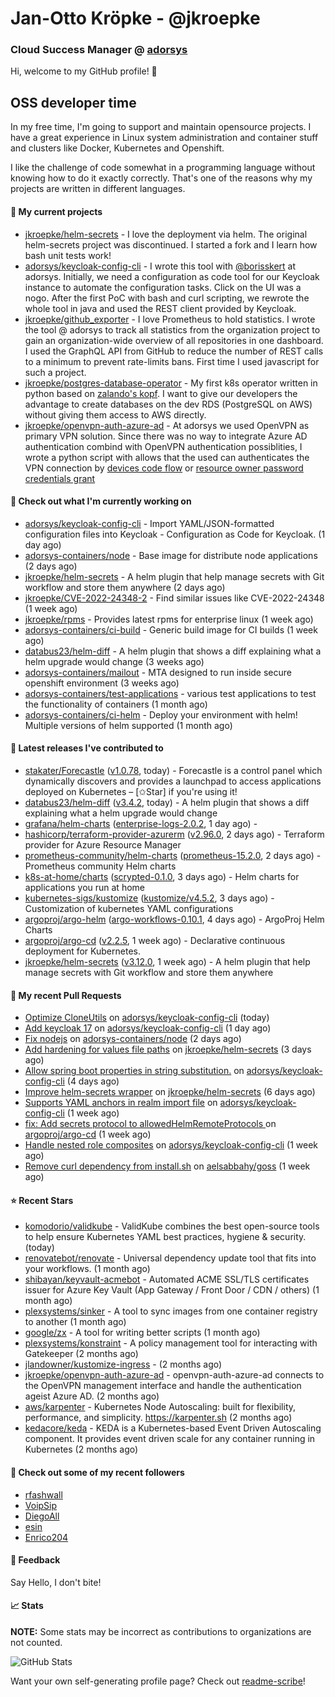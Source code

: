 # Jan-Otto Kröpke - @jkroepke
### Cloud Success Manager @ [adorsys](https://github.com/adorsys)

Hi, welcome to my GitHub profile! 👋

## OSS developer time
In my free time, I'm going to support and maintain opensource projects. I have a great experience in Linux system administration and container stuff and clusters like Docker, Kubernetes and Openshift.

I like the challenge of code somewhat in a programming language without knowing how to do it exactly correctly. That's one of the reasons why my projects are written in different languages.

#### 🌱 My current projects
- [jkroepke/helm-secrets](https://github.com/jkroepke/helm-secrets) - I love the deployment via helm. The original helm-secrets project was discontinued. I started a fork and I learn how bash unit tests work!
- [adorsys/keycloak-config-cli](https://github.com/adorsys/keycloak-config-cli) - I wrote this tool with [@borisskert](https://github.com/borisskert) at adorsys. Initially, we need a configuration as code tool for our Keycloak instance to automate the configuration tasks. Click on the UI was a nogo. After the first PoC with bash and curl scripting, we rewrote the whole tool in java and used the REST client provided by Keycloak.
- [jkroepke/github_exporter](https://github.com/jkroepke/github_exporter) - I love Prometheus to hold statistics. I wrote the tool @ adorsys to track all statistics from the organization project to gain an organization-wide overview of all repositories in one dashboard. I used the GraphQL API from GitHub to reduce the number of REST calls to a minimum to prevent rate-limits bans. First time I used javascript for such a project.
- [jkroepke/postgres-database-operator](https://github.com/jkroepke/postgres-database-operator) - My first k8s operator written in python based on [zalando's kopf](https://github.com/zalando-incubator/kopf). I want to give our developers the advantage to create databases on the dev RDS (PostgreSQL on AWS) without giving them access to AWS directly.
- [jkroepke/openvpn-auth-azure-ad](https://github.com/jkroepke/openvpn-auth-azure-ad) - At adorsys we used OpenVPN as primary VPN solution. Since there was no way to integrate Azure AD authentication combind with OpenVPN authentication possiblities, I wrote a python script with allows that the used can authenticates the VPN connection by [devices code flow](https://docs.microsoft.com/en-us/azure/active-directory/develop/v2-oauth2-device-code) or [resource owner password credentials grant](https://docs.microsoft.com/en-us/azure/active-directory/develop/v2-oauth-ropc)

#### 👷 Check out what I'm currently working on

- [adorsys/keycloak-config-cli](https://github.com/adorsys/keycloak-config-cli) - Import YAML/JSON-formatted configuration files into Keycloak - Configuration as Code for Keycloak. (1 day ago)
- [adorsys-containers/node](https://github.com/adorsys-containers/node) - Base image for distribute node applications (2 days ago)
- [jkroepke/helm-secrets](https://github.com/jkroepke/helm-secrets) - A helm plugin that help manage secrets with Git workflow and store them anywhere (2 days ago)
- [jkroepke/CVE-2022-24348-2](https://github.com/jkroepke/CVE-2022-24348-2) - Find similar issues like CVE-2022-24348 (1 week ago)
- [jkroepke/rpms](https://github.com/jkroepke/rpms) - Provides latest rpms for enterprise linux (1 week ago)
- [adorsys-containers/ci-build](https://github.com/adorsys-containers/ci-build) - Generic build image for CI builds (1 week ago)
- [databus23/helm-diff](https://github.com/databus23/helm-diff) - A helm plugin that shows a diff explaining what a helm upgrade would change (3 weeks ago)
- [adorsys-containers/mailout](https://github.com/adorsys-containers/mailout) - MTA designed to run inside secure openshift environment (3 weeks ago)
- [adorsys-containers/test-applications](https://github.com/adorsys-containers/test-applications) - various test applications to test the functionality of containers (1 month ago)
- [adorsys-containers/ci-helm](https://github.com/adorsys-containers/ci-helm) - Deploy your environment with helm! Multiple versions of helm supported (1 month ago)

#### 🔭 Latest releases I've contributed to

- [stakater/Forecastle](https://github.com/stakater/Forecastle) ([v1.0.78](https://github.com/stakater/Forecastle/releases/tag/v1.0.78), today) - Forecastle is a control panel which dynamically discovers and provides a launchpad to access applications deployed on Kubernetes  – [✩Star] if you&#39;re using it!
- [databus23/helm-diff](https://github.com/databus23/helm-diff) ([v3.4.2](https://github.com/databus23/helm-diff/releases/tag/v3.4.2), today) - A helm plugin that shows a diff explaining what a helm upgrade would change
- [grafana/helm-charts](https://github.com/grafana/helm-charts) ([enterprise-logs-2.0.2](https://github.com/grafana/helm-charts/releases/tag/enterprise-logs-2.0.2), 1 day ago) - 
- [hashicorp/terraform-provider-azurerm](https://github.com/hashicorp/terraform-provider-azurerm) ([v2.96.0](https://github.com/hashicorp/terraform-provider-azurerm/releases/tag/v2.96.0), 2 days ago) - Terraform provider for Azure Resource Manager
- [prometheus-community/helm-charts](https://github.com/prometheus-community/helm-charts) ([prometheus-15.2.0](https://github.com/prometheus-community/helm-charts/releases/tag/prometheus-15.2.0), 2 days ago) - Prometheus community Helm charts
- [k8s-at-home/charts](https://github.com/k8s-at-home/charts) ([scrypted-0.1.0](https://github.com/k8s-at-home/charts/releases/tag/scrypted-0.1.0), 3 days ago) - Helm charts for applications you run at home
- [kubernetes-sigs/kustomize](https://github.com/kubernetes-sigs/kustomize) ([kustomize/v4.5.2](https://github.com/kubernetes-sigs/kustomize/releases/tag/kustomize%2Fv4.5.2), 3 days ago) - Customization of kubernetes YAML configurations
- [argoproj/argo-helm](https://github.com/argoproj/argo-helm) ([argo-workflows-0.10.1](https://github.com/argoproj/argo-helm/releases/tag/argo-workflows-0.10.1), 4 days ago) - ArgoProj Helm Charts
- [argoproj/argo-cd](https://github.com/argoproj/argo-cd) ([v2.2.5](https://github.com/argoproj/argo-cd/releases/tag/v2.2.5), 1 week ago) - Declarative continuous deployment for Kubernetes.
- [jkroepke/helm-secrets](https://github.com/jkroepke/helm-secrets) ([v3.12.0](https://github.com/jkroepke/helm-secrets/releases/tag/v3.12.0), 1 week ago) - A helm plugin that help manage secrets with Git workflow and store them anywhere

#### 🔨 My recent Pull Requests

- [Optimize CloneUtils](https://github.com/adorsys/keycloak-config-cli/pull/638) on [adorsys/keycloak-config-cli](https://github.com/adorsys/keycloak-config-cli) (today)
- [Add keycloak 17](https://github.com/adorsys/keycloak-config-cli/pull/637) on [adorsys/keycloak-config-cli](https://github.com/adorsys/keycloak-config-cli) (1 day ago)
- [Fix nodejs](https://github.com/adorsys-containers/node/pull/7) on [adorsys-containers/node](https://github.com/adorsys-containers/node) (2 days ago)
- [Add hardening for values file paths](https://github.com/jkroepke/helm-secrets/pull/188) on [jkroepke/helm-secrets](https://github.com/jkroepke/helm-secrets) (3 days ago)
- [Allow spring boot properties in string substitution.](https://github.com/adorsys/keycloak-config-cli/pull/635) on [adorsys/keycloak-config-cli](https://github.com/adorsys/keycloak-config-cli) (4 days ago)
- [Improve helm-secrets wrapper](https://github.com/jkroepke/helm-secrets/pull/186) on [jkroepke/helm-secrets](https://github.com/jkroepke/helm-secrets) (6 days ago)
- [Supports YAML anchors in realm import file](https://github.com/adorsys/keycloak-config-cli/pull/633) on [adorsys/keycloak-config-cli](https://github.com/adorsys/keycloak-config-cli) (1 week ago)
- [fix: Add secrets protocol to allowedHelmRemoteProtocols ](https://github.com/argoproj/argo-cd/pull/8398) on [argoproj/argo-cd](https://github.com/argoproj/argo-cd) (1 week ago)
- [Handle nested role composites](https://github.com/adorsys/keycloak-config-cli/pull/631) on [adorsys/keycloak-config-cli](https://github.com/adorsys/keycloak-config-cli) (1 week ago)
- [Remove curl dependency from install.sh](https://github.com/aelsabbahy/goss/pull/736) on [aelsabbahy/goss](https://github.com/aelsabbahy/goss) (1 week ago)

#### ⭐ Recent Stars

- [komodorio/validkube](https://github.com/komodorio/validkube) - ValidKube combines the best open-source tools to help ensure Kubernetes YAML best practices, hygiene &amp; security. (today)
- [renovatebot/renovate](https://github.com/renovatebot/renovate) - Universal dependency update tool that fits into your workflows. (1 month ago)
- [shibayan/keyvault-acmebot](https://github.com/shibayan/keyvault-acmebot) - Automated ACME SSL/TLS certificates issuer for Azure Key Vault (App Gateway / Front Door / CDN / others) (1 month ago)
- [plexsystems/sinker](https://github.com/plexsystems/sinker) - A tool to sync images from one container registry to another (1 month ago)
- [google/zx](https://github.com/google/zx) - A tool for writing better scripts (1 month ago)
- [plexsystems/konstraint](https://github.com/plexsystems/konstraint) - A policy management tool for interacting with Gatekeeper (2 months ago)
- [jlandowner/kustomize-ingress](https://github.com/jlandowner/kustomize-ingress) -  (2 months ago)
- [jkroepke/openvpn-auth-azure-ad](https://github.com/jkroepke/openvpn-auth-azure-ad) - openvpn-auth-azure-ad connects to the OpenVPN management interface and handle the authentication ageist Azure AD. (2 months ago)
- [aws/karpenter](https://github.com/aws/karpenter) - Kubernetes Node Autoscaling: built for flexibility, performance, and simplicity. https://karpenter.sh (2 months ago)
- [kedacore/keda](https://github.com/kedacore/keda) -  KEDA is a Kubernetes-based Event Driven Autoscaling component. It provides event driven scale for any container running in Kubernetes  (2 months ago)

#### 👯 Check out some of my recent followers

- [rfashwall](https://github.com/rfashwall)
- [VoipSip](https://github.com/VoipSip)
- [DiegoAll](https://github.com/DiegoAll)
- [esin](https://github.com/esin)
- [Enrico204](https://github.com/Enrico204)

#### 💬 Feedback

Say Hello, I don't bite!

#### 📈 Stats

**NOTE:** Some stats may be incorrect as contributions to organizations
are not counted.

![GitHub Stats](https://github-readme-stats.vercel.app/api?username=jkroepke&count_private=false&theme=tokyonight&show_icons=true)

Want your own self-generating profile page? Check out [readme-scribe](https://github.com/muesli/readme-scribe)!
